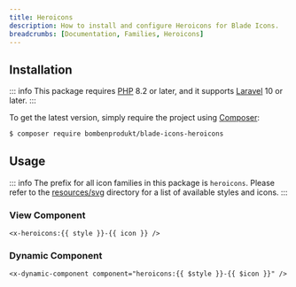 ```yaml
---
title: Heroicons
description: How to install and configure Heroicons for Blade Icons.
breadcrumbs: [Documentation, Families, Heroicons]
---
```


## Installation

::: info
This package requires [PHP](https://www.php.net/) 8.2 or later, and it supports [Laravel](https://laravel.com/) 10 or later.
:::

To get the latest version, simply require the project using [Composer](https://getcomposer.org/):

```bash
$ composer require bombenprodukt/blade-icons-heroicons
```

## Usage

::: info
The prefix for all icon families in this package is `heroicons`. Please refer to the [resources/svg](https://github.com/faustbrian/blade-icons-heroicons/tree/main/resources/svg) directory for a list of available styles and icons.
:::

### View Component

```blade
<x-heroicons:{{ style }}-{{ icon }} />
```

### Dynamic Component

```blade
<x-dynamic-component component="heroicons:{{ $style }}-{{ $icon }}" />
```
